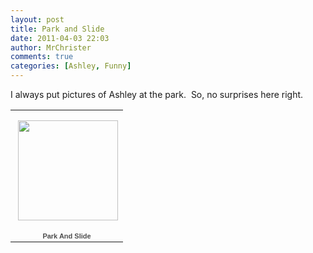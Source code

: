 ```yaml
---
layout: post
title: Park and Slide
date: 2011-04-03 22:03
author: MrChrister
comments: true
categories: [Ashley, Funny]
---
```

<p>I always put pictures of Ashley at the park.  So, no surprises here right.</p>  <p>   </p><table style="width: 194px"><tbody>       <tr>         <td style="background: url(https://picasaweb.google.com/s/c/transparent_album_background.gif) no-repeat left 50%; height: 194px" align="center"><a href="https://picasaweb.google.com/wyseguys/ParkAndSlide?authkey=Gv1sRgCKqf05OU6rKKrAE&amp;feat=embedwebsite"><img style="margin: 1px 0px 0px 4px" src="https://lh5.googleusercontent.com/_bNrV-VN1BbE/TbZBC7CslBE/AAAAAAAAFz0/5khcg9-PP3Y/s160-c/ParkAndSlide.jpg" width="160" height="160" /></a></td>       </tr>        <tr>         <td style="text-align: center; font-family: arial,sans-serif; font-size: 11px"><a style="color: #4d4d4d; font-weight: bold; text-decoration: none" href="https://picasaweb.google.com/wyseguys/ParkAndSlide?authkey=Gv1sRgCKqf05OU6rKKrAE&amp;feat=embedwebsite">Park And Slide</a></td>       </tr>     </tbody></table>
